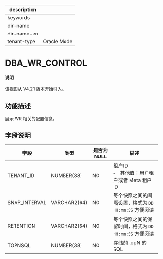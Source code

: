 |description||
|---|---|
|keywords||
|dir-name||
|dir-name-en||
|tenant-type|Oracle Mode|

# DBA_WR_CONTROL

<main id="notice" type='explain'>
  <h4>说明</h4>
  <p>该视图从 V4.2.1 版本开始引入。</p>
</main>

## 功能描述

展示 WR 相关的配置信息。

## 字段说明

| **字段** | **类型** | **是否为 NULL** | **描述** |
| --- | --- | --- | --- |
| TENANT_ID | NUMBER(38) | NO | 租户ID </li><li>其他值：用户租户或者 Meta 租户 ID </li></ul> |
| SNAP_INTERVAL | VARCHAR2(64) | NO | 每个快照之间的间隔设置，格式为 `DD HH:mm:SS` 方便阅读 |
| RETENTION | VARCHAR2(64) | NO | 每个快照之间的保留时间，格式为 `DD HH:mm:SS` 方便阅读 |
| TOPNSQL | NUMBER(38) | NO | 存储的 topN 的 SQL |
